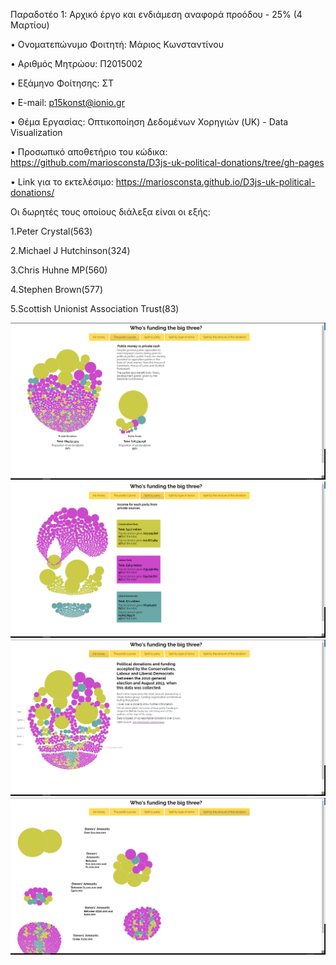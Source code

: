 Παραδοτέο 1: Αρχικό έργο και ενδιάμεση αναφορά προόδου - 25% (4 Μαρτίου)

•	Ονοματεπώνυμο Φοιτητή: Μάριος Κωνσταντίνου

•	Αριθμός Μητρώου: Π2015002

•	Εξάμηνο Φοίτησης: ΣΤ

•	E-mail: p15konst@ionio.gr

•	Θέμα Εργασίας: Οπτικοποίηση Δεδομένων Χορηγιών (UK) - Data Visualization

•	Προσωπικό αποθετήριο του κώδικα: https://github.com/mariosconsta/D3js-uk-political-donations/tree/gh-pages

•	 Link για το εκτελέσιμο:  https://mariosconsta.github.io/D3js-uk-political-donations/





 Οι δωρητές τους οποίους διάλεξα είναι οι εξής:
 
1.Peter Crystal(563)

2.Michael J Hutchinson(324)

3.Chris Huhne MP(560)

4.Stephen Brown(577)

5.Scottish Unionist Association Trust(83)

![ScreenShot](Untitled.png)
![ScreenShot](Untitled2.png)
![ScreenShot](Untitled3.png)
![ScreenShot](Untitled4.png)
